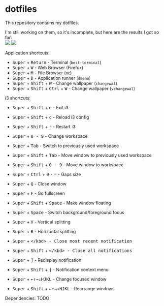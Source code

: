 # dotfiles
This repository contains my dotfiles.

I'm still working on them, so it's incomplete, but here are the results I got so far:<br>
<img src=https://i.imgur.com/egw89gv.png></img>
<img src=https://i.imgur.com/HjSiY0m.png></img>

Application shortcuts:
 - <kbd>Super</kbd> + <kbd>Return</kbd> - Terminal (`best-terminal`)
 - <kbd>Super</kbd> + <kbd>W</kbd> - Web Browser (Firefox)
 - <kbd>Super</kbd> + <kbd>M</kbd> - File Browser (`mc`)
 - <kbd>Super</kbd> + <kbd>D</kbd> - Application runner (`dmenu`)
 - <kbd>Super</kbd> + <kbd>Shift</kbd> + <kbd>W</kbd> - Change wallpaper (`changewal`)
 - <kbd>Super</kbd> + <kbd>Shift</kbd> + <kbd>Ctrl</kbd> + <kbd>W</kbd> - Change wallpaper (`vchangewal`)

i3 shortcuts:
 - <kbd>Super</kbd> + <kbd>Shift</kbd> + <kbd>e</kbd> - Exit i3
 - <kbd>Super</kbd> + <kbd>Shift</kbd> + <kbd>c</kbd> - Reload i3 config
 - <kbd>Super</kbd> + <kbd>Shift</kbd> + <kbd>r</kbd> - Restart i3
 - <kbd>Super</kbd> + <kbd>0 - 9</kbd> - Change workspace
 - <kbd>Super</kbd> + <kbd>Tab</kbd> - Switch to previously used workspace
 - <kbd>Super</kbd> + <kbd>Shift</kbd> + <kbd>Tab</kbd> - Move window to previously used workspace
 - <kbd>Super</kbd> + <kbd>Shift</kbd> + <kbd>0 - 9</kbd> - Move window to workspace
 - <kbd>Super</kbd> + <kbd>Ctrl</kbd> + <kbd>0</kbd> <kbd>-</kbd> <kbd>=</kbd> - Gaps size
 - <kbd>Super</kbd> + <kbd>Q</kbd> - Close window
 - <kbd>Super</kbd> + <kbd>F</kbd> - Go fullscreen
 - <kbd>Super</kbd> + <kbd>Shift</kbd> + <kbd>Space</kbd> - Make window floating
 - <kbd>Super</kbd> + <kbd>Space</kbd> - Switch background/foreground focus
 - <kbd>Super</kbd> + <kbd>V</kbd> - Vertical splitting
 - <kbd>Super</kbd> + <kbd>B</kbd> - Horizontal splitting
 - <kbd>Super</kbd> + <kbd>\</kbd> - Close most recent notification
 - <kbd>Super</kbd> + <kbd>Shift</kbd> + <kbd>\</kbd> - Close all notifications
 - <kbd>Super</kbd> + <kbd>]</kbd> - Redisplay notification
 - <kbd>Super</kbd> + <kbd>Shift</kbd> + <kbd>]</kbd> - Notification context menu
 
 - <kbd>Super</kbd> + <kbd>&#8592;</kbd><kbd>&#8593;</kbd><kbd>&#8594;</kbd><kbd>&#8595;</kbd><kbd>H</kbd><kbd>J</kbd><kbd>K</kbd><kbd>L</kbd> - Change focused window
 - <kbd>Super</kbd> + <kbd>Shift</kbd> + <kbd>&#8592;</kbd><kbd>&#8593;</kbd><kbd>&#8594;</kbd><kbd>&#8595;</kbd><kbd>H</kbd><kbd>J</kbd><kbd>K</kbd><kbd>L</kbd> - Rearrange windows
	

Dependencies:
TODO
